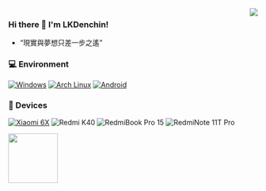<img align="right" src="https://github-readme-stats.vercel.app/api?username=LKDenchin&include_all_commits=true&show_icons=true&theme=buefy&count_private=true&hide_border=true" />

### Hi there 👋 I'm LKDenchin!
- “現實與夢想只差一步之遙”

### 💻 Environment
[![Windows](https://img.shields.io/badge/Windows-00BBFF?style=flat-square&logo=Windows&logoColor=FFFFFF&labelColor=00BBFF)](https://www.microsoft.com/windows11)
[![Arch Linux](https://img.shields.io/badge/Arch%20Linux-008BFF?style=flat-square&logo=arch-linux&logoColor=FFFFFF&labelColor=008BFF)](https://archlinux.org)
[![Android](https://img.shields.io/badge/Android-00C000?style=flat-square&logo=android&logoColor=FFFFFF&labelColor=00C000)](https://www.android.com/android-11/)

### 📱 Devices
[![Xiaomi 6X](https://img.shields.io/badge/Xiaomi%206X-ED9121?style=flat-square&logo=xiaomi&logoColor=FFFFFF&labelColor=ED9121)](https://www.mi.com/a/h/6181.html)
![Redmi K40](https://img.shields.io/badge/Redmi%20K40-ED9121?style=flat-square&logo=xiaomi&logoColor=FFFFFF&labelColor=ED9121)
![RedmiBook Pro 15](https://img.shields.io/badge/RedmiBook%20Pro%2015-ED9121?style=flat-square&logo=xiaomi&logoColor=FFFFFF&labelColor=ED9121)
![RedmiNote 11T Pro](https://img.shields.io/badge/RedmiNote%2011T%20Pro-ED9121?style=flat-square&logo=xiaomi&logoColor=FFFFFF&labelColor=ED9121)


<!-- GitHub 数据统计 -->
<img height="100px" src="https://github-readme-stats-git-masterrstaa-rickstaa.vercel.app/api/top-langs/?username=LKDenchin&hide_title=true&hide_border=true&layout=compact&langs_count=6&text_color=000&icon_color=fff&bg_color=0,52fa5a,4dfcff,c64dff&theme=graywhite" /><br>
